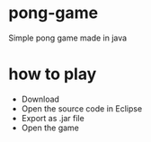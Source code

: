 # pong-game
Simple pong game made in java
# how to play
* Download 
* Open the source code in Eclipse
* Export as .jar file
* Open the game
